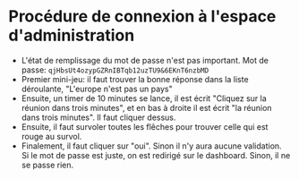 # Procédure de connexion à l'espace d'administration

- L'état de remplissage du mot de passe n'est pas important. Mot de passe: `qjHbsUt4ozypGZRnIBTqb12uzTU9&6EKnT6nzbMD`
- Premier mini-jeu: il faut trouver la bonne réponse dans la liste déroulante, "L'europe n'est pas un pays"
- Ensuite, un timer de 10 minutes se lance, il est écrit "Cliquez sur la réunion dans trois minutes", et en bas à droite il est écrit "la réunion dans trois minutes". Il faut cliquer dessus.
- Ensuite, il faut survoler toutes les flêches pour trouver celle qui est rouge au survol.
- Finalement, il faut cliquer sur "oui". Sinon il n'y aura aucune validation. Si le mot de passe est juste, on est redirigé sur le dashboard. Sinon, il ne se passe rien.